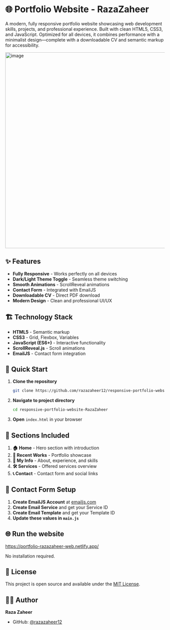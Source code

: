 # 🌐 Portfolio Website - RazaZaheer

A modern, fully responsive portfolio website showcasing web development skills, projects, and professional experience. Built with clean HTML5, CSS3, and JavaScript. Optimized for all devices, it combines performance with a minimalist design—complete with a downloadable CV and semantic markup for accessibility.

<img width="1349" height="619" alt="image" src="https://github.com/user-attachments/assets/befb885d-d50e-452e-b1b5-a262d93d8f1c" />


## ✨ Features

- **Fully Responsive** - Works perfectly on all devices
- **Dark/Light Theme Toggle** - Seamless theme switching
- **Smooth Animations** - ScrollReveal animations
- **Contact Form** - Integrated with EmailJS
- **Downloadable CV** - Direct PDF download
- **Modern Design** - Clean and professional UI/UX

## 🏗️ Technology Stack

- **HTML5** - Semantic markup
- **CSS3** - Grid, Flexbox, Variables
- **JavaScript (ES6+)** - Interactive functionality
- **ScrollReveal.js** - Scroll animations
- **EmailJS** - Contact form integration

## 🚀 Quick Start

1. **Clone the repository**
   ```bash
   git clone https://github.com/razazaheer12/responsive-portfolio-website-RazaZaheer.git
   ```

2. **Navigate to project directory**
   ```bash
   cd responsive-portfolio-website-RazaZaheer
   ```

3. **Open** `index.html` in your browser

## 🎨 Sections Included

1. **🏠 Home** - Hero section with introduction
2. **💼 Recent Works** - Portfolio showcase
3. **👤 My Info** - About, experience, and skills
4. **🛠️ Services** - Offered services overview
5. **📞 Contact** - Contact form and social links

## 📧 Contact Form Setup

1. **Create EmailJS Account** at [emailjs.com](https://www.emailjs.com/)
2. **Create Email Service** and get your Service ID
3. **Create Email Template** and get your Template ID
4. **Update these values in `main.js`**

## 🌐 Run the website

https://portfolio-razazaheer-web.netlify.app/

No installation required.   

## 📝 License

This project is open source and available under the [MIT License](LICENSE).

## 👨‍💻 Author

**Raza Zaheer**
- GitHub: [@razazaheer12](https://github.com/razazaheer12)

